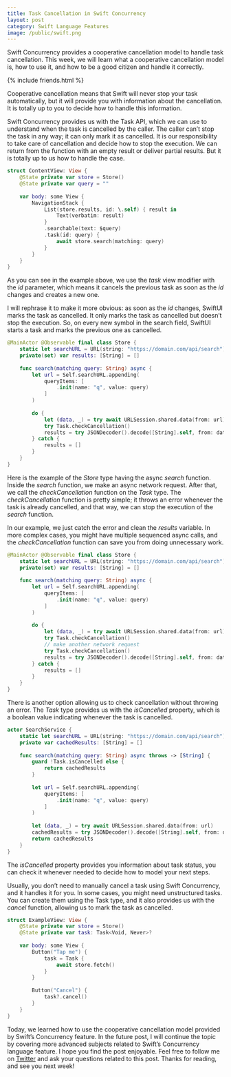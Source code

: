 ```yaml
---
title: Task Cancellation in Swift Concurrency
layout: post
category: Swift Language Features
image: /public/swift.png
---
```


Swift Concurrency provides a cooperative cancellation model to handle task cancellation. This week, we will learn what a cooperative cancellation model is, how to use it, and how to be a good citizen and handle it correctly.

{% include friends.html %}

Cooperative cancellation means that Swift will never stop your task automatically, but it will provide you with information about the cancellation. It is totally up to you to decide how to handle this information.

Swift Concurrency provides us with the Task API, which we can use to understand when the task is cancelled by the caller. The caller can’t stop the task in any way; it can only mark it as cancelled. It is our responsibility to take care of cancellation and decide how to stop the execution. We can return from the function with an empty result or deliver partial results. But it is totally up to us how to handle the case.

```swift
struct ContentView: View {
    @State private var store = Store()
    @State private var query = ""
    
    var body: some View {
        NavigationStack {
            List(store.results, id: \.self) { result in
                Text(verbatim: result)
            }
            .searchable(text: $query)
            .task(id: query) {
                await store.search(matching: query)
            }
        }
    }
}
```

As you can see in the example above, we use the *task* view modifier with the *id* parameter, which means it cancels the previous task as soon as the *id* changes and creates a new one. 

I will rephrase it to make it more obvious: as soon as the *id* changes, SwiftUI marks the task as cancelled. It only marks the task as cancelled but doesn’t stop the execution. So, on every new symbol in the search field, SwiftUI starts a task and marks the previous one as cancelled.

```swift
@MainActor @Observable final class Store {
    static let searchURL = URL(string: "https://domain.com/api/search")!
    private(set) var results: [String] = []
    
    func search(matching query: String) async {
        let url = Self.searchURL.appending(
            queryItems: [
                .init(name: "q", value: query)
            ]
        )
        
        do {
            let (data, _) = try await URLSession.shared.data(from: url)
            try Task.checkCancellation()
            results = try JSONDecoder().decode([String].self, from: data)
        } catch {
            results = []
        }
    }
}
```

Here is the example of the *Store* type having the async *search* function. Inside the *search* function, we make an async network request. After that, we call the *checkCancellation* function on the *Task* type. The *checkCancellation* function is pretty simple; it throws an error whenever the task is already cancelled, and that way, we can stop the execution of the *search* function.

In our example, we just catch the error and clean the *results* variable. In more complex cases, you might have multiple sequenced async calls, and the *checkCancellation* function can save you from doing unnecessary work.

```swift
@MainActor @Observable final class Store {
    static let searchURL = URL(string: "https://domain.com/api/search")!
    private(set) var results: [String] = []
    
    func search(matching query: String) async {
        let url = Self.searchURL.appending(
            queryItems: [
                .init(name: "q", value: query)
            ]
        )
        
        do {
            let (data, _) = try await URLSession.shared.data(from: url)
            try Task.checkCancellation()
            // make another network request
            try Task.checkCancellation()
            results = try JSONDecoder().decode([String].self, from: data)
        } catch {
            results = []
        }
    }
}
```

There is another option allowing us to check cancellation without throwing an error. The *Task* type provides us with the *isCancelled* property, which is a boolean value indicating whenever the task is cancelled.


```swift
actor SearchService {
    static let searchURL = URL(string: "https://domain.com/api/search")!
    private var cachedResults: [String] = []
    
    func search(matching query: String) async throws -> [String] {
        guard !Task.isCancelled else {
            return cachedResults
        }
        
        let url = Self.searchURL.appending(
            queryItems: [
                .init(name: "q", value: query)
            ]
        )
        
        let (data, _) = try await URLSession.shared.data(from: url)
        cachedResults = try JSONDecoder().decode([String].self, from: data)
        return cachedResults
    }
}
```

The *isCancelled* property provides you information about task status, you can check it whenever needed to decide how to model your next steps.

Usually, you don’t need to manually cancel a task using Swift Concurrency, and it handles it for you. In some cases, you might need unstructured tasks. You can create them using the Task type, and it also provides us with the *cancel* function, allowing us to mark the task as cancelled.

```swift
struct ExampleView: View {
    @State private var store = Store()
    @State private var task: Task<Void, Never>?
    
    var body: some View {
        Button("Tap me") {
            task = Task {
                await store.fetch()
            }
        }
        
        Button("Cancel") {
            task?.cancel()
        }
    }
}
```

Today, we learned how to use the cooperative cancellation model provided by Swift’s Concurrency feature. In the future post, I will continue the topic by covering more advanced subjects related to Swift’s Concurrency language feature. I hope you find the post enjoyable. Feel free to follow me on [Twitter](https://twitter.com/mecid) and ask your questions related to this post. Thanks for reading, and see you next week!
